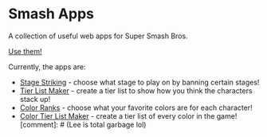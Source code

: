 Smash Apps
==========

A collection of useful web apps for Super Smash Bros.

[Use them!](http://quetzle.github.io/smash-apps)

Currently, the apps are:

* [Stage Striking](http://quetzle.github.io/smash-apps/stage) - choose what stage to play on by banning certain stages!
* [Tier List Maker](http://quetzle.github.io/smash-apps/tier) - create a tier list to show how you think the characters stack up!
* [Color Ranks](http://quetzle.github.io/smash-apps/colors) - choose what your favorite colors are for each character!
* [Color Tier List Maker](http://quetzle.github.io/smash-apps/colortiers) - create a tier list of every color in the game!
[comment]: # (Lee is total garbage lol)
